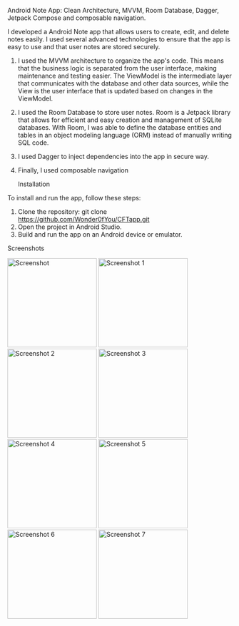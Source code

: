 Android Note App: Clean Architecture, MVVM, Room Database, Dagger, Jetpack Compose and composable navigation.

I developed a Android Note app that allows users to create, edit, and delete notes easily. I used several advanced technologies to ensure that the app is easy to use and that user notes are stored securely.
1. I used the MVVM architecture to organize the app's code. This means that the business logic is separated from the user interface, making maintenance and testing easier. The ViewModel is the intermediate layer that communicates with the database and other data sources, while the View is the user interface that is updated based on changes in the ViewModel.
2. I used the Room Database to store user notes. Room is a Jetpack library that allows for efficient and easy creation and management of SQLite databases. With Room, I was able to define the database entities and tables in an object modeling language (ORM) instead of manually writing SQL code.
3. I used Dagger to inject dependencies into the app in secure way.
4. Finally, I used composable navigation

   
   Installation
   
To install and run the app, follow these steps:

1. Clone the repository:
git clone https://github.com/Wonder0fYou/CFTapp.git
2. Open the project in Android Studio.
3. Build and run the app on an Android device or emulator.

Screenshots

<img src="https://github.com/user-attachments/assets/19aac733-8436-453d-9d49-347265da1a7e" alt="Screenshot" width="200" />
<img src="https://github.com/user-attachments/assets/94370623-ffcd-4dfe-8f53-c76409d5b9a3" alt="Screenshot 1" width="200" />
<img src="https://github.com/user-attachments/assets/a6bb52e0-4853-4316-8f66-5283ab2db2a0" alt="Screenshot 2" width="200" />
<img src="https://github.com/user-attachments/assets/ddc0c436-237e-4695-84f8-d51b96e39e1a" alt="Screenshot 3" width="200" />
<img src="https://github.com/user-attachments/assets/e6c915b7-9862-4ac0-aa64-a421f9102cf9" alt="Screenshot 4" width="200" />
<img src="https://github.com/user-attachments/assets/63b30222-4d3d-45be-910c-a634021eb11c" alt="Screenshot 5" width="200" />
<img src="https://github.com/user-attachments/assets/103b3438-75c9-43d5-8015-50f49ebc9601" alt="Screenshot 6" width="200" />
<img src="https://github.com/user-attachments/assets/f90d8e9c-7086-4f25-9477-cc16eb923503" alt="Screenshot 7" width="200" />
